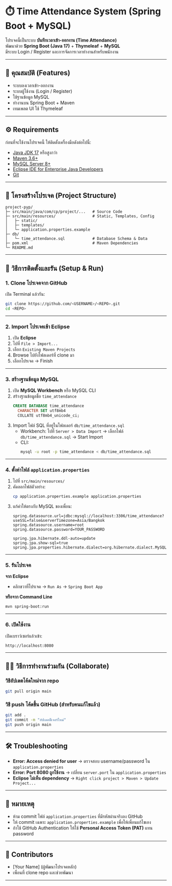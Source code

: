 # ⏱️ Time Attendance System (Spring Boot + MySQL)

โปรเจคนี้เป็นระบบ **บันทึกเวลาเข้า-ออกงาน (Time Attendance)**  
พัฒนาด้วย **Spring Boot (Java 17)** + **Thymeleaf** + **MySQL**  
มีระบบ Login / Register และการจัดการเวลาทำงานสำหรับพนักงาน  

---

## 📖 คุณสมบัติ (Features)
- ระบบลงเวลาเข้า-ออกงาน
- ระบบผู้ใช้งาน (Login / Register)
- ใช้ฐานข้อมูล MySQL
- ทำงานบน Spring Boot + Maven
- เทมเพลต UI ใช้ Thymeleaf

---

## ⚙️ Requirements
ก่อนที่จะใช้งานโปรเจคนี้ ให้ติดตั้งเครื่องมือดังต่อไปนี้:

- [Java JDK 17](https://adoptium.net/) หรือสูงกว่า
- [Maven 3.6+](https://maven.apache.org/)
- [MySQL Server 8+](https://dev.mysql.com/downloads/)
- [Eclipse IDE for Enterprise Java Developers](https://www.eclipse.org/downloads/)
- [Git](https://git-scm.com/)

---

## 📂 โครงสร้างโปรเจค (Project Structure)
```
project-pyp/
├─ src/main/java/com/cp/project/...   # Source Code
├─ src/main/resources/                # Static, Templates, Config
│   ├─ static/
│   ├─ templates/
│   └─ application.properties.example
├─ db/
│   └─ time_attendance.sql            # Database Schema & Data
├─ pom.xml                            # Maven Dependencies
└─ README.md
```

---

## 🚀 วิธีการติดตั้งและรัน (Setup & Run)

### 1. Clone โปรเจคจาก GitHub
เปิด Terminal แล้วรัน:
```bash
git clone https://github.com/<USERNAME>/<REPO>.git
cd <REPO>
```

---

### 2. Import โปรเจคเข้า Eclipse
1. เปิด **Eclipse**
2. ไปที่ `File > Import...`
3. เลือก `Existing Maven Projects`
4. Browse ไปยังโฟลเดอร์ที่ clone มา
5. เลือกโปรเจค → Finish

---

### 3. สร้างฐานข้อมูล MySQL
1. เปิด **MySQL Workbench** หรือ MySQL CLI  
2. สร้างฐานข้อมูลชื่อ `time_attendance`
   ```sql
   CREATE DATABASE time_attendance
     CHARACTER SET utf8mb4
     COLLATE utf8mb4_unicode_ci;
   ```
3. Import ไฟล์ SQL ที่อยู่ในโฟลเดอร์ `db/time_attendance.sql`
   - Workbench: ไปที่ `Server > Data Import` → เลือกไฟล์ `db/time_attendance.sql` → Start Import  
   - CLI:
     ```bash
     mysql -u root -p time_attendance < db/time_attendance.sql
     ```

---

### 4. ตั้งค่าไฟล์ `application.properties`
1. ไปที่ `src/main/resources/`
2. คัดลอกไฟล์ตัวอย่าง:
   ```bash
   cp application.properties.example application.properties
   ```
3. แก้ค่าให้ตรงกับ MySQL ของเพื่อน:
   ```properties
   spring.datasource.url=jdbc:mysql://localhost:3306/time_attendance?useSSL=false&serverTimezone=Asia/Bangkok
   spring.datasource.username=root
   spring.datasource.password=YOUR_PASSWORD

   spring.jpa.hibernate.ddl-auto=update
   spring.jpa.show-sql=true
   spring.jpa.properties.hibernate.dialect=org.hibernate.dialect.MySQL8Dialect
   ```

---

### 5. รันโปรเจค
**จาก Eclipse**
- คลิกขวาที่โปรเจค → `Run As` → `Spring Boot App`

**หรือจาก Command Line**
```bash
mvn spring-boot:run
```

---

### 6. เปิดใช้งาน
เปิดเบราว์เซอร์แล้วเข้า:
```
http://localhost:8080
```

---

## 👩‍💻 วิธีการทำงานร่วมกัน (Collaborate)
### วิธีอัปเดตโค้ดใหม่จาก repo
```bash
git pull origin main
```

### วิธี push โค้ดขึ้น GitHub (สำหรับคนแก้ไขแล้ว)
```bash
git add .
git commit -m "อัปเดตฟีเจอร์ใหม่"
git push origin main
```

---

## 🛠 Troubleshooting
- **Error: Access denied for user** → ตรวจสอบ username/password ใน `application.properties`
- **Error: Port 8080 ถูกใช้งาน** → เปลี่ยน `server.port` ใน `application.properties`
- **Eclipse ไม่เห็น dependency** → `Right click project > Maven > Update Project...`

---

## 📌 หมายเหตุ
- ห้าม commit ไฟล์ `application.properties` ที่มีรหัสผ่านจริงลง GitHub
- ให้ commit เฉพาะ `application.properties.example` เพื่อให้เพื่อนแก้ไขเอง
- ถ้าใช้ GitHub Authentication ให้ใช้ **Personal Access Token (PAT)** แทน password

---

## 👥 Contributors
- [Your Name] (ผู้พัฒนาโปรเจคหลัก)
- เพื่อนที่ clone repo และช่วยพัฒนา

---
